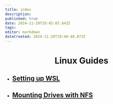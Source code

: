 ```yaml
---
title: index
description: 
published: true
date: 2024-11-20T19:45:03.843Z
tags: 
editor: markdown
dateCreated: 2024-11-20T19:40:40.873Z
---
```


<h1 align="center"> Linux Guides </h1>

- ## [Setting up WSL](/guides/linux/setting-up-wsl)

- ## [Mounting Drives with NFS](/guides/linux/mounting-drives)